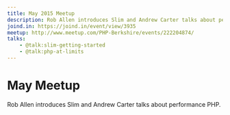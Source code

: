 ```yaml
---
title: May 2015 Meetup
description: Rob Allen introduces Slim and Andrew Carter talks about performance PHP
joind.in: https://joind.in/event/view/3935
meetup: http://www.meetup.com/PHP-Berkshire/events/222204874/
talks:
    - @talk:slim-getting-started
    - @talk:php-at-limits
---
```


# May Meetup

Rob Allen introduces Slim and Andrew Carter talks about performance PHP.
